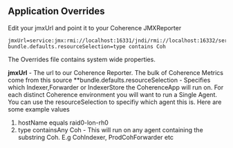 ## Application Overrides

Edit your jmxUrl and point it to your Coherence JMXReporter 

	jmxUrl=service:jmx:rmi://localhost:16331/jndi/rmi://localhost:16332/server
	bundle.defaults.resourceSelection=type contains Coh

The Overrides file contains system wide properties. 

 **jmxUrl** -  The url to our Coherence Reporter.  The bulk of Coherence Metrics come from this source
 **bundle.defaults.resourceSelection - Specifies which Indexer,Forwarder or IndexerStore the CoherenceApp will run on. For each distinct Coherence environment you will want to run a Single Agent.  You can use the resourceSelection to specifiy which agent this is. Here are some example values

 1. hostName equals raid0-lon-rh0	
 2. type containsAny Coh  - This will run on any agent containing the substring Coh. E.g CohIndexer, ProdCohForwarder etc


